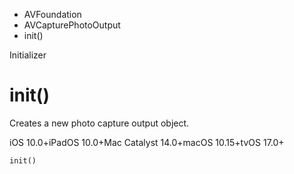 

- AVFoundation
- AVCapturePhotoOutput
-  init() 

Initializer

# init()

Creates a new photo capture output object.

iOS 10.0+iPadOS 10.0+Mac Catalyst 14.0+macOS 10.15+tvOS 17.0+

``` source
init()
```

